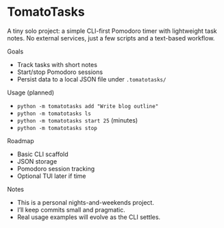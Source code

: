 TomatoTasks
=========

A tiny solo project: a simple CLI-first Pomodoro timer with lightweight task notes. No external services, just a few scripts and a text-based workflow.

Goals
- Track tasks with short notes
- Start/stop Pomodoro sessions
- Persist data to a local JSON file under `.tomatotasks/`

Usage (planned)
- `python -m tomatotasks add "Write blog outline"`
- `python -m tomatotasks ls`
- `python -m tomatotasks start 25` (minutes)
- `python -m tomatotasks stop`

Roadmap
- Basic CLI scaffold
- JSON storage
- Pomodoro session tracking
- Optional TUI later if time

Notes
- This is a personal nights-and-weekends project.
- I’ll keep commits small and pragmatic.
- Real usage examples will evolve as the CLI settles.
